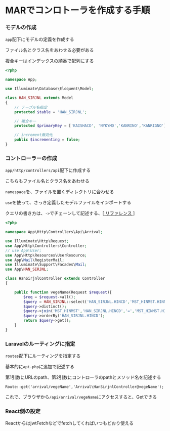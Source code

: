# MARでコンロトーラを作成する手順

### モデルの作成

`app`配下にモデルの定義を作成する

ファイル名とクラス名をあわせる必要がある

複合キーはインデックスの順番で配列にする

```php
<?php

namespace App;

use Illuminate\Database\Eloquent\Model;

class HAN_SIRJNL extends Model
{
    // テーブル名指定
    protected $table = 'HAN_SIRJNL';

    // 複合キー
    protected $primaryKey = ['KAISHACD', 'NYKYMD','KANRINO','KANRIGNO'];

    // increment無効化
    public $incrementing = false;
}
```

### コントローラーの作成

`app/http/controllers/api`配下に作成する

こちらもファイル名とクラス名をあわせる

`namespace`を、ファイルを置くディレクトリに合わせる

`use`を使って、さっき定義したモデルファイルをインポートする

クエリの書き方は、`->`でチェーンして記述する、[[ リファレンス ]](https://readouble.com/laravel/5.7/ja/eloquent.html)

```php
<?php

namespace App\Http\Controllers\Api\Arrival;

use Illuminate\Http\Request;
use App\Http\Controllers\Controller;
// use App\User;
use App\Http\Resources\UserResource;
use App\Mail\RegisterMail;
use Illuminate\Support\Facades\Mail;
use App\HAN_SIRJNL;

class HanSirjnlController extends Controller
{

    public function vegeName(Request $request){
        $req = $request->all();
        $query = HAN_SIRJNL::select('HAN_SIRJNL.HINCD','MST_HINMST.HINNMJ');
        $query->distinct();
        $query->join('MST_HINMST','HAN_SIRJNL.HINCD','=','MST_HINMST.HINCD');
        $query->orderBy('HAN_SIRJNL.HINCD');
        return $query->get();
    }
}

```

### Laravelのルーティングに指定

`routes`配下にルーティングを指定する

基本的に`api.php`に追加で記述する

第1引数にURLのpath、第2引数にコントローラのpathとメソッド名を記述する

```
Route::get('arrival/vegeName','Arrival\HanSirjnlController@vegeName');
```

これで、ブラウザから`/api/arrival/vegeName`にアクセスすると、Getできる

### React側の設定

ReactからはjwtFetchなどでfetchしてくればいつもどおり使える
